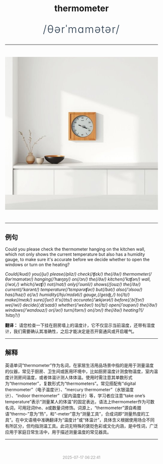 <div align="center">

# thermometer

<div style="margin: 30px 0;">
<h1 style="font-size: 2.5em; font-weight: 300; letter-spacing: 2px; margin: 0; color: #2c3e50;">
/θərˈmɑmətər/
</h1>
</div>

</div>

---

<div align="center" style="margin: 40px 0;">

![thermometer](images/thermometer.png)

</div>

---

## 例句

Could you please check the thermometer hanging on the kitchen wall, which not only shows the current temperature but also has a humidity gauge, to make sure it's accurate before we decide whether to open the windows or turn on the heating?

*Could(/kʊd/) you(/ju/) please(/pliz/) check(/ʧɛk/) the(/ðə/) thermometer(/θərˈmɑmətər/) hanging(/ˈhæŋɪŋ/) on(/ɔn/) the(/ðə/) kitchen(/ˈkɪʧən/) wall,(/wɔl,/) which(/wɪʧ/) not(/nɑt/) only(/ˈoʊnli/) shows(/ʃoʊz/) the(/ðə/) current(/ˈkɑrənt/) temperature(/ˈtɛmpərəʧər/) but(/bət/) also(/ˈɔlsoʊ/) has(/həz/) a(/ə/) humidity(/hjuˈmɪdəti/) gauge,(/geɪʤ,/) to(/tɪ/) make(/meɪk/) sure(/ʃʊr/) it's(/ɪts/) accurate(/ˈækjərət/) before(/ˌbiˈfɔr/) we(/wi/) decide(/ˌdɪˈsaɪd/) whether(/ˈwɛðər/) to(/tɪ/) open(/ˈoʊpən/) the(/ðə/) windows(/ˈwɪndoʊz/) or(/ər/) turn(/tərn/) on(/ɔn/) the(/ðə/) heating?(/ˈhitɪŋ?/)*

**翻译：** 请您检查一下挂在厨房墙上的温度计，它不仅显示当前温度，还带有湿度计，我们需要确认其准确性，之后才能决定是否开窗通风或开启暖气。

---

## 解释

英语单词“thermometer”作为名词，在家居生活用品场景中指的是用于测量温度的仪器，常见于厨房、卫生间或医用环境中，比如厨房温度计测食物温度，室内温度计测房间温度，或者体温计测人体体温。使用时需注意其单数形式为“thermometer”，复数形式为“thermometers”。常见搭配有“digital thermometer”（电子温度计）、“mercury thermometer”（水银温度计）、“indoor thermometer”（室内温度计）等，学习者应注意“take one’s temperature”表示“测量某人的体温”的固定表达，语法上thermometer作为可数名词，可用冠词the、a或数量词修饰。词源上，“thermometer”源自希腊语“thermo-”意为“热”，和“-meter”意为“测量工具”，合成词即“测量热度的工具”。在中文语境中准确翻译为“温度计”或“体温计”，具体含义根据使用场合不同有所区分，但均指测温工具。此词无特殊的褒贬色彩或文化内涵，是中性词，广泛应用于家庭日常生活中，用于描述测量温度的常见器具。


---

<div align="center" style="margin-top: 50px;">
<small style="color: #999; font-size: 0.9em;">2025-07-17 06:22:41</small>
</div>
